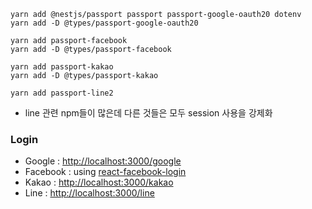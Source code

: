 ```
yarn add @nestjs/passport passport passport-google-oauth20 dotenv
yarn add -D @types/passport-google-oauth20 

yarn add passport-facebook
yarn add -D @types/passport-facebook

yarn add passport-kakao
yarn add -D @types/passport-kakao

yarn add passport-line2

```
- line 관련 npm들이 많은데 다른 것들은 모두 session 사용을 강제화

### Login
- Google : <http://localhost:3000/google>
- Facebook : using [react-facebook-login](https://github.com/keppelen/react-facebook-login)
- Kakao : <http://localhost:3000/kakao>
- Line : <http://localhost:3000/line>

